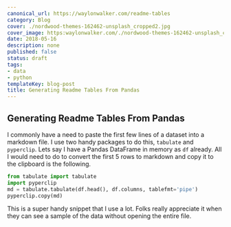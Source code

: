 ```yaml
---
canonical_url: https://waylonwalker.com/readme-tables
category: Blog
cover: ./nordwood-themes-162462-unsplash_cropped2.jpg
cover_image: https:waylonwalker.com/./nordwood-themes-162462-unsplash_cropped2.jpg
date: 2018-05-16
description: none
published: false
status: draft
tags:
- data
- python
templateKey: blog-post
title: Generating Readme Tables From Pandas
---
```


## Generating Readme Tables From Pandas

I commonly have a need to paste the first few lines of a dataset into a markdown file.  I use two handy packages to do this, ```tabulate``` and ```pyperclip```.  Lets say I have a Pandas DataFrame in memory as ```df``` already.  All I would need to do to convert the first 5 rows to markdown and copy it to the clipboard is the following.

```Python
from tabulate import tabulate
import pyperclip
md = tabulate.tabulate(df.head(), df.columns, tablefmt='pipe')
pyperclip.copy(md)
```


This is a super handy snippet that I use a lot.  Folks really appreciate it when they can see a sample of the data without opening the entire file.